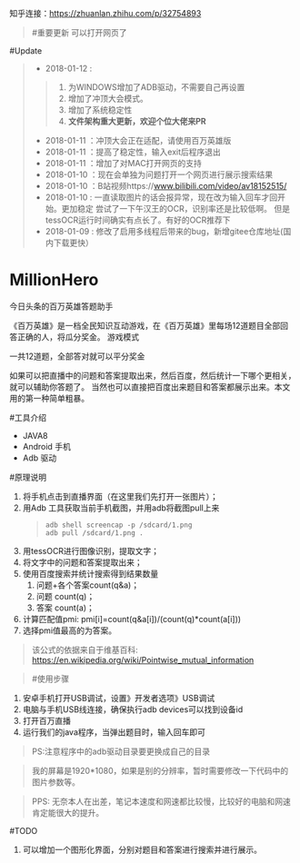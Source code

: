 知乎连接：https://zhuanlan.zhihu.com/p/32754893
>#重要更新 可以打开网页了

  #Update
>*  2018-01-12 : 
>>1. 为WINDOWS增加了ADB驱动，不需要自己再设置
>>2. 增加了冲顶大会模式。
>>3. 增加了系统稳定性
>>4. **文件架构重大更新，欢迎个位大佬来PR**
>*  2018-01-11 ：冲顶大会正在适配，请使用百万英雄版
>*  2018-01-11 ：提高了稳定性，输入exit后程序退出
>*  2018-01-11 ：增加了对MAC打开网页的支持
>*  2018-01-10 ：现在会单独为问题打开一个网页进行展示搜索结果
>*  2018-01-10 ：B站视频https://www.bilibili.com/video/av18152515/
>*  2018-01-10 : 一直读取图片的话会报异常，现在改为输入回车才回开始。更加稳定
>             尝试了一下午汉王的OCR，识别率还是比较低啊。
>             但是tessOCR运行时间确实有点长了。有好的OCR推荐下
>*  2018-01-09 : 修改了启用多线程后带来的bug，新增gitee仓库地址(国内下载更快）

# MillionHero
今日头条的百万英雄答题助手

《百万英雄》是一档全民知识互动游戏，在《百万英雄》里每场12道题目全部回答正确的人，将瓜分奖金。
游戏模式
  
  一共12道题，全部答对就可以平分奖金

如果可以把直播中的问题和答案提取出来，然后百度，然后统计一下哪个更相关，就可以辅助你答题了。
当然也可以直接把百度出来题目和答案都展示出来。本文用的第一种简单粗暴。

#工具介绍
* JAVA8
* Android 手机
* Adb 驱动

#原理说明

1. 将手机点击到直播界面（在这里我们先打开一张图片）；
2. 用Adb 工具获取当前手机截图，并用adb将截图pull上来
   >     adb shell screencap -p /sdcard/1.png
   >     adb pull /sdcard/1.png .
3. 用tessOCR进行图像识别，提取文字；
4. 将文字中的问题和答案提取出来；
5. 使用百度搜索并统计搜索得到结果数量
   1. 问题+各个答案count(q&a)；
   2. 问题 count(q)；
   3. 答案 count(a)；
6. 计算匹配值pmi: pmi[i]=count(q&a[i])/(count(q)*count(a[i]))
7. 选择pmi值最高的为答案。
> 该公式的依据来自于维基百科:
      https://en.wikipedia.org/wiki/Pointwise_mutual_information
      
>#使用步骤
1. 安卓手机打开USB调试，设置》开发者选项》USB调试
2. 电脑与手机USB线连接，确保执行adb devices可以找到设备id
3. 打开百万直播
4. 运行我们的java程序，当弹出题目时，输入回车即可

  
>PS:注意程序中的adb驱动目录要更换成自己的目录
  
  > 我的屏幕是1920*1080，如果是别的分辨率，暂时需要修改一下代码中的图片参数等。
    

>PPS:
  无奈本人在出差，笔记本速度和网速都比较慢，比较好的电脑和网速肯定能很大的提升。
  
#TODO
1. 可以增加一个图形化界面，分别对题目和答案进行搜索并进行展示。
